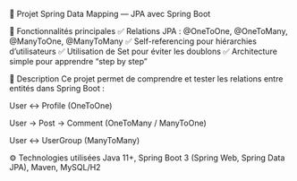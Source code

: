 🚀 Projet Spring Data Mapping — JPA avec Spring Boot

🌟 Fonctionnalités principales
✅ Relations JPA : @OneToOne, @OneToMany, @ManyToOne, @ManyToMany
✅ Self-referencing pour hiérarchies d’utilisateurs
✅ Utilisation de Set pour éviter les doublons
✅ Architecture simple pour apprendre “step by step”

📌 Description
Ce projet permet de comprendre et tester les relations entre entités dans Spring Boot :

User ↔ Profile (OneToOne)

User → Post → Comment (OneToMany / ManyToOne)

User ↔ UserGroup (ManyToMany)

⚙️ Technologies utilisées
Java 11+, Spring Boot 3 (Spring Web, Spring Data JPA), Maven, MySQL/H2
